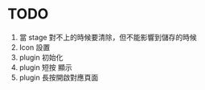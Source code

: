 # TODO
1. 當 stage 對不上的時候要清除，但不能影響到儲存的時候
2. Icon 設置
3. plugin 初始化
4. plugin 短按 顯示
5. plugin 長按開啟對應頁面
